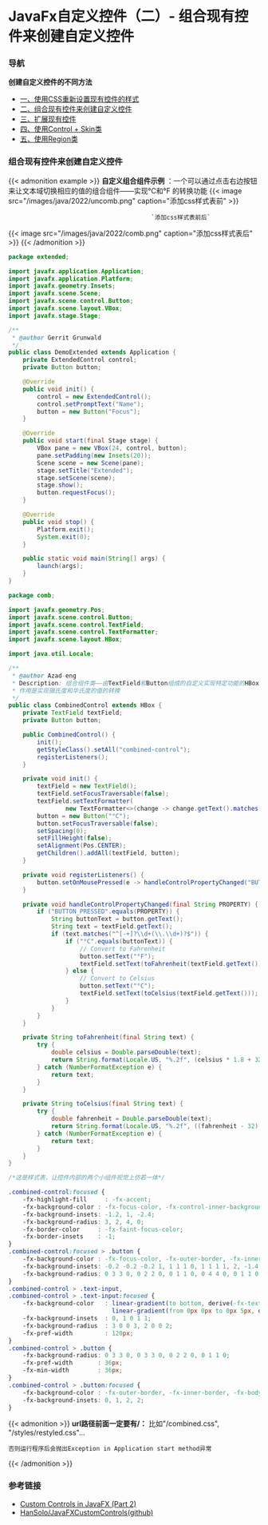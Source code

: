 # JavaFx自定义控件（二）- 组合现有控件来创建自定义控件


### 导航
**创建自定义控件的不同方法**
* [一、使用CSS重新设置现有控件的样式](http://azad-eng.github.io/customcontrols01/)
* [二、组合现有控件来创建自定义控件](http://azad-eng.github.io/customcontrols02/)
* [三、扩展现有控件](http://azad-eng.github.io/customcontrols03/)
* [四、使用Control + Skin类](http://azad-eng.github.io/customcontrols04/)
* [五、使用Region类](http://azad-eng.github.io/customcontrols05/)

### 组合现有控件来创建自定义控件
{{< admonition example >}}
 **自定义组合组件示例** ：一个可以通过点击右边按钮来让文本域切换相应的值的组合组件——实现℃和°F 的转换功能
{{< image src="/images/java/2022/uncomb.png" caption="添加css样式表前"  >}}

                                            `添加css样式表前后`

{{< image src="/images/java/2022/comb.png" caption="添加css样式表后"  >}}
{{< /admonition >}}

```java
package extended;

import javafx.application.Application;
import javafx.application.Platform;
import javafx.geometry.Insets;
import javafx.scene.Scene;
import javafx.scene.control.Button;
import javafx.scene.layout.VBox;
import javafx.stage.Stage;

/**
 * @author Gerrit Grunwald
 */
public class DemoExtended extends Application {
    private ExtendedControl control;
    private Button button;

    @Override
    public void init() {
        control = new ExtendedControl();
        control.setPromptText("Name");
        button = new Button("Focus");
    }

    @Override
    public void start(final Stage stage) {
        VBox pane = new VBox(24, control, button);
        pane.setPadding(new Insets(20));
        Scene scene = new Scene(pane);
        stage.setTitle("Extended");
        stage.setScene(scene);
        stage.show();
        button.requestFocus();
    }

    @Override
    public void stop() {
        Platform.exit();
        System.exit(0);
    }

    public static void main(String[] args) {
        launch(args);
    }
}
```
```java
package comb;

import javafx.geometry.Pos;
import javafx.scene.control.Button;
import javafx.scene.control.TextField;
import javafx.scene.control.TextFormatter;
import javafx.scene.layout.HBox;

import java.util.Locale;

/**
 * @author Azad-eng
 * Description: 组合组件类——由TextField和Button组成的自定义实现特定功能的HBox组件,
 * 作用是实现摄氏度和华氏度的值的转换
 */
public class CombinedControl extends HBox {
    private TextField textField;
    private Button button;

    public CombinedControl() {
        init();
        getStyleClass().setAll("combined-control");
        registerListeners();
    }

    private void init() {
        textField = new TextField();
        textField.setFocusTraversable(false);
        textField.setTextFormatter(
                new TextFormatter<>(change -> change.getText().matches("[0-9]*(\\.[0-9]*)?") ? change : null));
        button = new Button("°C");
        button.setFocusTraversable(false);
        setSpacing(0);
        setFillHeight(false);
        setAlignment(Pos.CENTER);
        getChildren().addAll(textField, button);
    }

    private void registerListeners() {
        button.setOnMousePressed(e -> handleControlPropertyChanged("BUTTON_PRESSED"));
    }

    private void handleControlPropertyChanged(final String PROPERTY) {
        if ("BUTTON_PRESSED".equals(PROPERTY)) {
            String buttonText = button.getText();
            String text = textField.getText();
            if (text.matches("^[-+]?\\d+(\\.\\d+)?$")) {
                if ("°C".equals(buttonText)) {
                    // Convert to Fahrenheit
                    button.setText("°F");
                    textField.setText(toFahrenheit(textField.getText()));
                } else {
                    // Convert to Celsius
                    button.setText("°C");
                    textField.setText(toCelsius(textField.getText()));
                }
            }
        }
    }

    private String toFahrenheit(final String text) {
        try {
            double celsius = Double.parseDouble(text);
            return String.format(Locale.US, "%.2f", (celsius * 1.8 + 32));
        } catch (NumberFormatException e) {
            return text;
        }
    }

    private String toCelsius(final String text) {
        try {
            double fahrenheit = Double.parseDouble(text);
            return String.format(Locale.US, "%.2f", ((fahrenheit - 32) / 1.8));
        } catch (NumberFormatException e) {
            return text;
        }
    }
}
```
```css
/*这是样式表，让控件内部的两个小组件视觉上仿若一体*/

.combined-control:focused {
    -fx-highlight-fill     : -fx-accent;
    -fx-background-color : -fx-focus-color, -fx-control-inner-background, -fx-faint-focus-color;
    -fx-background-insets: -1.2, 1, -2.4;
    -fx-background-radius: 3, 2, 4, 0;
    -fx-border-color     : -fx-faint-focus-color;
    -fx-border-insets    : -1;
}
.combined-control:focused > .button {
    -fx-background-color : -fx-focus-color, -fx-outer-border, -fx-inner-border, -fx-body-color, -fx-faint-focus-color, -fx-body-color;
    -fx-background-insets: -0.2 -0.2 -0.2 1, 1 1 1 0, 1 1 1 1, 2, -1.4 -1.4 -1.4 1, 2.6;
    -fx-background-radius: 0 3 3 0, 0 2 2 0, 0 1 1 0, 0 4 4 0, 0 1 1 0;
}
.combined-control > .text-input,
.combined-control > .text-input:focused {
    -fx-background-color   : linear-gradient(to bottom, derive(-fx-text-box-border, -10%), -fx-text-box-border),
                             linear-gradient(from 0px 0px to 0px 5px, derive(-fx-control-inner-background, -9%), -fx-control-inner-background);
    -fx-background-insets  : 0, 1 0 1 1;
    -fx-background-radius  : 3 0 0 3, 2 0 0 2;
    -fx-pref-width         : 120px;
}
.combined-control > .button {
    -fx-background-radius: 0 3 3 0, 0 3 3 0, 0 2 2 0, 0 1 1 0;
    -fx-pref-width       : 36px;
    -fx-min-width        : 36px;
}
.combined-control > .button:focused {
    -fx-background-color : -fx-outer-border, -fx-inner-border, -fx-body-color, -fx-body-color;
    -fx-background-insets: 0, 1, 2, 2;
}
```

{{< admonition >}}
**url路径前面一定要有/：**
比如"/combined.css", "/styles/restyled.css"...

`否则运行程序后会抛出Exception in Application start method异常`

{{< /admonition >}}
### 参考链接
* [Custom Controls in JavaFX (Part 2)](https://foojay.io/today/custom-controls-in-javafx-part-ii/)
* [HanSolo/JavaFXCustomControls(github)](https://github.com/HanSolo/JavaFXCustomControls)
